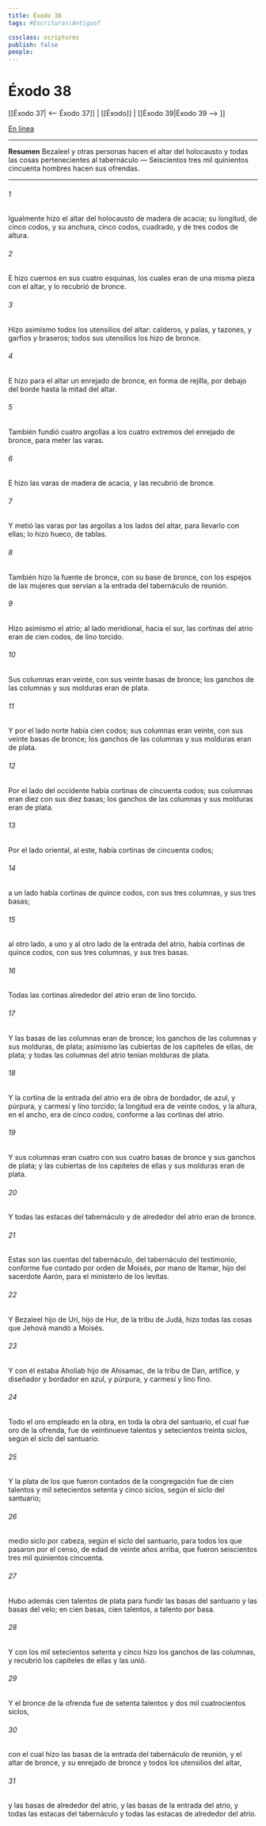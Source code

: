 ```yaml
---
title: Éxodo 38
tags: #Escrituras\AntiguoT

cssclass: scriptures
publish: false
people:
---
```


# Éxodo 38
[[Éxodo 37| <-- Éxodo 37]] | [[Éxodo]] | [[Éxodo 39|Éxodo 39 --> ]]

[En línea](https://churchofjesuschrist.org/study/scriptures/ot/ex/38?lang=spa)

---
__Resumen__
Bezaleel y otras personas hacen el altar del holocausto y todas las cosas pertenecientes al tabernáculo — Seiscientos tres mil quinientos cincuenta hombres hacen sus ofrendas.

---
###### 1 
Igualmente hizo el altar del holocausto de madera de acacia; su longitud, de cinco codos, y su anchura, cinco codos, cuadrado, y de tres codos de altura.

###### 2 
E hizo cuernos en sus cuatro esquinas, los cuales eran de una misma pieza con el altar, y lo recubrió de bronce.

###### 3 
Hizo asimismo todos los utensilios del altar: calderos, y palas, y tazones, y garfios y braseros; todos sus utensilios los hizo de bronce.

###### 4 
E hizo para el altar un enrejado de bronce, en forma de rejilla,  por debajo del borde hasta la mitad del altar.

###### 5 
También fundió cuatro argollas a los cuatro extremos del enrejado de bronce, para meter las varas.

###### 6 
E hizo las varas de madera de acacia, y las recubrió de bronce.

###### 7 
Y metió las varas por las argollas a los lados del altar, para llevarlo con ellas; lo hizo hueco, de tablas.

###### 8 
También hizo la fuente de bronce, con su base de bronce, con los espejos de las mujeres que servían a la entrada del tabernáculo de reunión.

###### 9 
Hizo asimismo el atrio; al lado meridional, hacia el sur, las cortinas del atrio eran de cien codos, de lino torcido.

###### 10 
Sus columnas eran veinte, con sus veinte basas de bronce; los ganchos de las columnas y sus molduras eran de plata.

###### 11 
Y por el lado norte había  cien codos; sus columnas eran veinte, con sus veinte basas de bronce; los ganchos de las columnas y sus molduras eran de plata.

###### 12 
Por el lado del occidente había cortinas de cincuenta codos; sus columnas eran diez con sus diez basas; los ganchos de las columnas y sus molduras eran de plata.

###### 13 
Por el lado oriental, al este, había cortinas de cincuenta codos;

###### 14 
a un lado había cortinas de quince codos, con sus tres columnas, y sus tres basas;

###### 15 
al otro lado, a uno y al otro lado de la entrada del atrio, había cortinas de quince codos, con sus tres columnas, y sus tres basas.

###### 16 
Todas las cortinas alrededor del atrio eran de lino torcido.

###### 17 
Y las basas de las columnas eran de bronce; los ganchos de las columnas y sus molduras, de plata; asimismo las cubiertas de los capiteles de ellas, de plata; y todas las columnas del atrio tenían molduras de plata.

###### 18 
Y la cortina de la entrada del atrio era de obra de bordador, de azul, y púrpura, y carmesí y lino torcido; la longitud era de veinte codos, y la altura, en el ancho, era de cinco codos, conforme a las cortinas del atrio.

###### 19 
Y sus columnas eran cuatro con sus cuatro basas de bronce y sus ganchos de plata; y las cubiertas de los capiteles de ellas y sus molduras eran de plata.

###### 20 
Y todas las estacas del tabernáculo y de alrededor del atrio eran de bronce.

###### 21 
Estas son las cuentas del tabernáculo, del tabernáculo del testimonio, conforme fue contado por orden de Moisés, por mano de Itamar, hijo del sacerdote Aarón, para el ministerio de los levitas.

###### 22 
Y Bezaleel hijo de Uri, hijo de Hur, de la tribu de Judá, hizo todas las cosas que Jehová mandó a Moisés.

###### 23 
Y con él estaba Aholiab hijo de Ahisamac, de la tribu de Dan, artífice, y diseñador y bordador en azul, y púrpura, y carmesí y lino fino.

###### 24 
Todo el oro empleado en la obra, en toda la obra del santuario, el cual fue oro de la ofrenda, fue de veintinueve talentos y setecientos treinta siclos, según el siclo del santuario.

###### 25 
Y la plata de los que fueron contados de la congregación fue de cien talentos y mil setecientos setenta y cinco siclos, según el siclo del santuario;

###### 26 
medio siclo por cabeza, según el siclo del santuario, para todos los que pasaron por el censo, de edad de veinte años arriba, que fueron seiscientos tres mil quinientos cincuenta.

###### 27 
Hubo además cien talentos de plata para fundir las basas del santuario y las basas del velo; en cien basas, cien talentos, a talento por basa.

###### 28 
Y con los mil setecientos setenta y cinco  hizo los ganchos de las columnas, y recubrió los capiteles de ellas y las unió.

###### 29 
Y el bronce de la ofrenda fue de setenta talentos y dos mil cuatrocientos siclos,

###### 30 
con el cual hizo las basas de la entrada del tabernáculo de reunión, y el altar de bronce, y su enrejado de bronce y todos los utensilios del altar,

###### 31 
y las basas de alrededor del atrio, y las basas de la entrada del atrio, y todas las estacas del tabernáculo y todas las estacas de alrededor del atrio.

